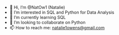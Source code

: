 - 👋 Hi, I’m @NatOw1 (Natalie) 
- 👀 I’m interested in SQL and Python for Data Analysis 
- 🌱 I’m currently learning SQL 
- 💞️ I’m looking to collaborate on Python
- 📫 How to reach me: natalie1owens@gmail.com

<!---
NatOw1/NatOw1 is a ✨ special ✨ repository because its `README.md` (this file) appears on your GitHub profile.
You can click the Preview link to take a look at your changes.
--->

